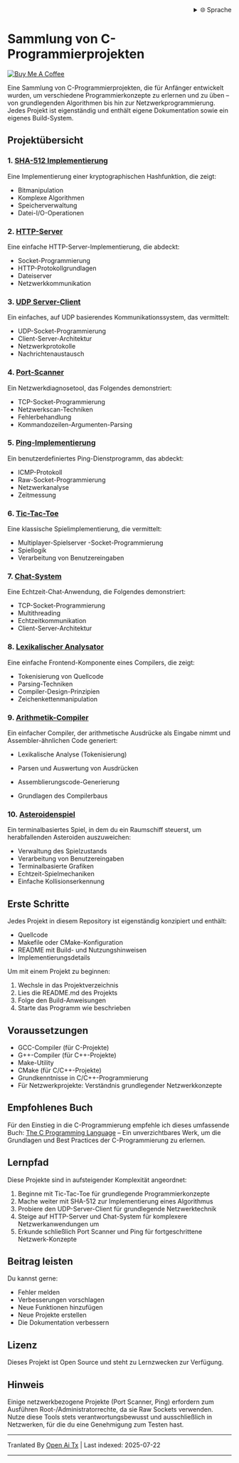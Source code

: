 <div align="right">
  <details>
    <summary >🌐 Sprache</summary>
    <div>
      <div align="center">
        <a href="https://openaitx.github.io/view.html?user=dexter-xD&project=project-box&lang=en">Englisch</a>
        | <a href="https://openaitx.github.io/view.html?user=dexter-xD&project=project-box&lang=zh-CN">简体中文</a>
        | <a href="https://openaitx.github.io/view.html?user=dexter-xD&project=project-box&lang=zh-TW">繁體中文</a>
        | <a href="https://openaitx.github.io/view.html?user=dexter-xD&project=project-box&lang=ja">日本語</a>
        | <a href="https://openaitx.github.io/view.html?user=dexter-xD&project=project-box&lang=ko">한국어</a>
        | <a href="https://openaitx.github.io/view.html?user=dexter-xD&project=project-box&lang=hi">हिन्दी</a>
        | <a href="https://openaitx.github.io/view.html?user=dexter-xD&project=project-box&lang=th">ไทย</a>
        | <a href="https://openaitx.github.io/view.html?user=dexter-xD&project=project-box&lang=fr">Französisch</a>
        | <a href="https://openaitx.github.io/view.html?user=dexter-xD&project=project-box&lang=de">Deutsch</a>
        | <a href="https://openaitx.github.io/view.html?user=dexter-xD&project=project-box&lang=es">Spanisch</a>
        | <a href="https://openaitx.github.io/view.html?user=dexter-xD&project=project-box&lang=it">Italienisch</a>
        | <a href="https://openaitx.github.io/view.html?user=dexter-xD&project=project-box&lang=ru">Russisch</a>
        | <a href="https://openaitx.github.io/view.html?user=dexter-xD&project=project-box&lang=pt">Portugiesisch</a>
        | <a href="https://openaitx.github.io/view.html?user=dexter-xD&project=project-box&lang=nl">Niederländisch</a>
        | <a href="https://openaitx.github.io/view.html?user=dexter-xD&project=project-box&lang=pl">Polnisch</a>
        | <a href="https://openaitx.github.io/view.html?user=dexter-xD&project=project-box&lang=ar">العربية</a>
        | <a href="https://openaitx.github.io/view.html?user=dexter-xD&project=project-box&lang=fa">فارسی</a>
        | <a href="https://openaitx.github.io/view.html?user=dexter-xD&project=project-box&lang=tr">Türkisch</a>
        | <a href="https://openaitx.github.io/view.html?user=dexter-xD&project=project-box&lang=vi">Vietnamesisch</a>
        | <a href="https://openaitx.github.io/view.html?user=dexter-xD&project=project-box&lang=id">Bahasa Indonesia</a>
      </div>
    </div>
  </details>
</div>

# Sammlung von C-Programmierprojekten

[![Buy Me A Coffee](https://www.buymeacoffee.com/assets/img/custom_images/orange_img.png)](https://buymeacoffee.com/trish07)

Eine Sammlung von C-Programmierprojekten, die für Anfänger entwickelt wurden, um verschiedene Programmierkonzepte zu erlernen und zu üben – von grundlegenden Algorithmen bis hin zur Netzwerkprogrammierung. Jedes Projekt ist eigenständig und enthält eigene Dokumentation sowie ein eigenes Build-System.

## Projektübersicht

### 1. [SHA-512 Implementierung](SHA-512/)
Eine Implementierung einer kryptographischen Hashfunktion, die zeigt:
- Bitmanipulation
- Komplexe Algorithmen
- Speicherverwaltung
- Datei-I/O-Operationen

### 2. [HTTP-Server](http-server/)
Eine einfache HTTP-Server-Implementierung, die abdeckt:
- Socket-Programmierung
- HTTP-Protokollgrundlagen
- Dateiserver
- Netzwerkkommunikation

### 3. [UDP Server-Client](udp-server-client/)
Ein einfaches, auf UDP basierendes Kommunikationssystem, das vermittelt:
- UDP-Socket-Programmierung
- Client-Server-Architektur
- Netzwerkprotokolle
- Nachrichtenaustausch

### 4. [Port-Scanner](port-scanner/)
Ein Netzwerkdiagnosetool, das Folgendes demonstriert:
- TCP-Socket-Programmierung
- Netzwerkscan-Techniken
- Fehlerbehandlung
- Kommandozeilen-Argumenten-Parsing

### 5. [Ping-Implementierung](ping/)
Ein benutzerdefiniertes Ping-Dienstprogramm, das abdeckt:
- ICMP-Protokoll
- Raw-Socket-Programmierung
- Netzwerkanalyse
- Zeitmessung

### 6. [Tic-Tac-Toe](tic-tac-toe/)
Eine klassische Spielimplementierung, die vermittelt:
- Multiplayer-Spielserver 
-Socket-Programmierung
- Spiellogik
- Verarbeitung von Benutzereingaben

### 7. [Chat-System](chat-system/)
Eine Echtzeit-Chat-Anwendung, die Folgendes demonstriert:
- TCP-Socket-Programmierung
- Multithreading
- Echtzeitkommunikation
- Client-Server-Architektur

### 8. [Lexikalischer Analysator](lexical-analyser/)
Eine einfache Frontend-Komponente eines Compilers, die zeigt:
- Tokenisierung von Quellcode
- Parsing-Techniken
- Compiler-Design-Prinzipien
- Zeichenkettenmanipulation

### 9. [Arithmetik-Compiler](arithmetic-compiler/)
Ein einfacher Compiler, der arithmetische Ausdrücke als Eingabe nimmt und Assembler-ähnlichen Code generiert:
- Lexikalische Analyse (Tokenisierung)
- Parsen und Auswertung von Ausdrücken
- Assemblierungscode-Generierung

- Grundlagen des Compilerbaus

### 10. [Asteroidenspiel](asteroid-game/)
Ein terminalbasiertes Spiel, in dem du ein Raumschiff steuerst, um herabfallenden Asteroiden auszuweichen:

- Verwaltung des Spielzustands
- Verarbeitung von Benutzereingaben
- Terminalbasierte Grafiken
- Echtzeit-Spielmechaniken
- Einfache Kollisions­erkennung

## Erste Schritte

Jedes Projekt in diesem Repository ist eigenständig konzipiert und enthält:
- Quellcode
- Makefile oder CMake-Konfiguration
- README mit Build- und Nutzungshinweisen
- Implementierungsdetails

Um mit einem Projekt zu beginnen:
1. Wechsle in das Projektverzeichnis
2. Lies die README.md des Projekts
3. Folge den Build-Anweisungen
4. Starte das Programm wie beschrieben

## Voraussetzungen

- GCC-Compiler (für C-Projekte)
- G++-Compiler (für C++-Projekte)
- Make-Utility
- CMake (für C/C++-Projekte)
- Grundkenntnisse in C/C++-Programmierung
- Für Netzwerkprojekte: Verständnis grundlegender Netzwerkkonzepte

## Empfohlenes Buch

Für den Einstieg in die C-Programmierung empfehle ich dieses umfassende Buch:
[The C Programming Language](https://amzn.to/3F2Y1Zl) – Ein unverzichtbares Werk, um die Grundlagen und Best Practices der C-Programmierung zu erlernen.

## Lernpfad

Diese Projekte sind in aufsteigender Komplexität angeordnet:

1. Beginne mit Tic-Tac-Toe für grundlegende Programmierkonzepte
2. Mache weiter mit SHA-512 zur Implementierung eines Algorithmus
3. Probiere den UDP-Server-Client für grundlegende Netzwerktechnik
4. Steige auf HTTP-Server und Chat-System für komplexere Netzwerkanwendungen um
5. Erkunde schließlich Port Scanner und Ping für fortgeschrittene Netzwerk-Konzepte

## Beitrag leisten

Du kannst gerne:
- Fehler melden
- Verbesserungen vorschlagen
- Neue Funktionen hinzufügen
- Neue Projekte erstellen
- Die Dokumentation verbessern

## Lizenz

Dieses Projekt ist Open Source und steht zu Lernzwecken zur Verfügung.

## Hinweis

Einige netzwerkbezogene Projekte (Port Scanner, Ping) erfordern zum Ausführen Root-/Administratorrechte, da sie Raw Sockets verwenden. Nutze diese Tools stets verantwortungsbewusst und ausschließlich in Netzwerken, für die du eine Genehmigung zum Testen hast.


---

Tranlated By [Open Ai Tx](https://github.com/OpenAiTx/OpenAiTx) | Last indexed: 2025-07-22

---